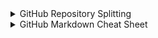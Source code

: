 <details>
    <summary>GitHub Repository Splitting</summary>

## GitHub Repository Splitting

> [!IMPORTANT]
> Install Python

## Prerequisite

```
pip install git-filter-repo
```

## Move all the files with same folder structure:

 ```
 git filter-repo --path aaa/ddd --force
 git ls-tree -r HEAD --name-only
 git remote add splited-new-repo-local-name https://github.com/Infinite-demo/Split-1.git
 git push splited-new-repo-local-name main
```

 ## Move all the files to new folder(test):

 ```
 git filter-repo --path aaa/ddd --force --path-rename aaa/ddd:test
 git ls-tree -r HEAD --name-only
 git remote add splited-new-repo-local-name https://github.com/Infinite-demo/Split-2.git
 git push splited-new-repo-local-name main
```

 ## Move all the files to Root:

 ```
 git filter-repo --subdirectory-filter aaa/ddd/ --force
 git ls-tree -r HEAD --name-only
 git remote add splited-new-repo-local-name https://github.com/Infinite-demo/Split-3.git
 git push splited-new-repo-local-name main
```

</details>

<details>
<summary>GitHub Markdown Cheat Sheet</summary>

[The Ultimate Markdown Cheat Sheet](https://github.com/lifeparticle/Markdown-Cheatsheet)

[Github markdown emoji](https://gist.github.com/rxaviers/7360908)

</details>



